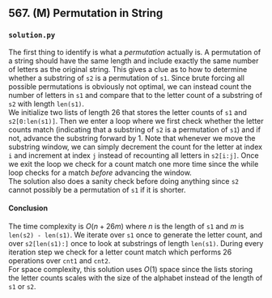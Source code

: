 ## 567. (M) Permutation in String

### `solution.py`
The first thing to identify is what a *permutation* actually is. A permutation of a string should have the same length and include exactly the same number of letters as the original string. This gives a clue as to how to determine whether a substring of `s2` is a permutation of `s1`. Since brute forcing all possible permutations is obviously not optimal, we can instead count the number of letters in `s1` and compare that to the letter count of a substring of `s2` with length `len(s1)`.  
We initialize two lists of length 26 that stores the letter counts of `s1` and `s2[0:len(s1)]`. Then we enter a loop where we first check whether the letter counts match (indicating that a substring of `s2` is a permutation of `s1`) and if not, advance the substring forward by 1. Note that whenever we move the substring window, we can simply decrement the count for the letter at index `i` and increment at index `j` instead of recounting all letters in `s2[i:j]`. Once we exit the loop we check for a count match one more time since the while loop checks for a match *before* advancing the window.  
The solution also does a sanity check before doing anything since `s2` cannot possibly be a permutation of `s1` if it is shorter.  
  
#### Conclusion
The time complexity is $O(n+26m)$ where $n$ is the length of `s1` and $m$ is `len(s2) - len(s1)`. We iterate over `s1` once to generate the letter count, and over `s2[len(s1):]` once to look at substrings of length `len(s1)`. During every iteration step we check for a letter count match which performs 26 operations over `cnt1` and `cnt2`.  
For space complexity, this solution uses $O(1)$ space since the lists storing the letter counts scales with the size of the alphabet instead of the length of `s1` or `s2`.  
  
